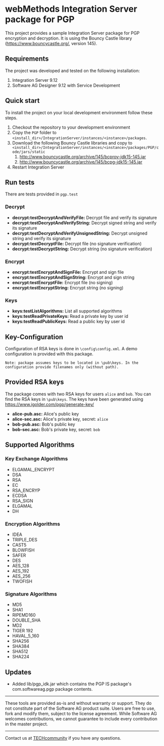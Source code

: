 # webMethods Integration Server package for PGP
This project provides a sample Integration Server package for PGP encryption and decryption. It is using the Bouncy Castle library (https://www.bouncycastle.org/, version 145).

## Requirements

The project was developed and tested on the following installation:
1. Integration Server 9.12
2. Software AG Designer 9.12 with Service Development

## Quick start

To install the project on your local development environment follow these steps.
1. Checkout the repository to your development environment
2. Copy the ```PGP``` folder to ```<install_dir>/IntegrationServer/instances/<instance>/packages```.
3. Download the following Bouncy Castle libraries and copy to ```<install_dir>/IntegrationServer/instances/<instance>/packages/PGP/code/jars/static```
    1. http://www.bouncycastle.org/archive/145/bcprov-jdk15-145.jar
    2. http://www.bouncycastle.org/archive/145/bcpg-jdk15-145.jar
3. Restart Integration Server

## Run tests

There are tests provided in ```pgp.test```

### Decrypt

- **decrypt:testDecryptAndVerifyFile:** Decrypt file and verify its signature
- **decrypt:testDecryptAndVerifyString:** Decrypt signed string and verify its signature
- **decrypt:testDecryptAndVerifyUnsignedString:** Decrypt unsigned string and verify its signature
- **decrypt:testDecryptFile:** Decrypt file (no signature verification)
- **decrypt:testDecryptString:** Decrypt string (no signature verification)

### Encrypt
- **encrypt:testEncryptAndSignFile:** Encrypt and sign file
- **encrypt:testEncryptAndSignString:** Encrypt and sign string
- **encrypt:testEncryptFile:** Encrypt file (no signing)
- **encrypt:testEncryptString:** Encrypt string (no signing)

### Keys
- **keys:testListAlgorithms:** List all supported algorithms
- **keys:testReadPrivateKeys:** Read a private key by user id
- **keys:testReadPublicKeys:** Read a public key by user id


## Key-Configuration

Configuration of RSA keys is done in ```\config\config.xml```. A demo configuration is provided with this package.
```
Note: package assumes keys to be located in \pub\keys. In the configuration provide filenames only (without path).
```

## Provided RSA keys

The package comes with two RSA keys for users ```alice``` and ```bob```. You can find the RSA keys in ```\pub\keys```. The keys have been generated using https://www.igolder.com/pgp/generate-key/
- **alice-pub.asc:** Alice's public key
- **alice-sec.asc:** Alice's private key, secret: ```alice```
- **bob-pub.asc:** Bob's public key
- **bob-sec.asc:** Bob's private key, secret: ```bob```

## Supported Algorithms

### Key Exchange Algorithms
- ELGAMAL_ENCRYPT
- DSA
- RSA
- EC
- RSA_ENCRYP
- ECDSA
- RSA_SIGN
- ELGAMAL
- DH

### Encryption Algorithms
- IDEA
- TRIPLE_DES
- CAST5
- BLOWFISH
- SAFER
- DES
- AES_128
- AES_192
- AES_256
- TWOFISH

### Signature Algorithms
- MD5
- SHA1
- RIPEMD160
- DOUBLE_SHA
- MD2
- TIGER 192
- HAVAL_5_160
- SHA256
- SHA384
- SHA512
- SHA224

## Updates
* Added lib/pgp_idk.jar which contains the PGP IS package's com.softwareag.pgp package contents.

______________________
These tools are provided as-is and without warranty or support. They do not constitute part of the Software AG product suite. Users are free to use, fork and modify them, subject to the license agreement. While Software AG welcomes contributions, we cannot guarantee to include every contribution in the master project.
_____________
Contact us at [TECHcommunity](mailto:technologycommunity@softwareag.com?subject=Github/SoftwareAG) if you have any questions.
